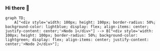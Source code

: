 ### Hi there 👋

<!--
**LarrMart/LarrMart** is a ✨ _special_ ✨ repository because its `README.md` (this file) appears on your GitHub profile.

Here are some ideas to get you started:

- 🔭 I’m currently working on ...
- 🌱 I’m currently learning ...
- 👯 I’m looking to collaborate on ...
- 🤔 I’m looking for help with ...
- 💬 Ask me about ...
- 📫 How to reach me: ...
- 😄 Pronouns: ...
- ⚡ Fun fact: ...
-->

```mermaid
graph TD;
    A["<div style='width: 100px; height: 100px; border-radius: 50%; background-color: lightblue; display: flex; align-items: center; justify-content: center;'>Nodo 1</div>"] --> B["<div style='width: 100px; height: 100px; border-radius: 50%; background-color: lightgreen; display: flex; align-items: center; justify-content: center;'>Nodo 2</div>"];
